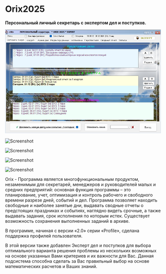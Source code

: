# Orix2025
**Персональный личный секретарь с экспертом дел и поступков.**

![Screenshot](screenshot1.png)

![Screenshot](screenshot2.png)

![Screenshot](screenshot3.png)

![Screenshot](screenshot4.png)

![Screenshot](screenshot5.png)

Orix - Программа является многофункциональным продуктом, незаменимым для секретарей, менеджеров и руководителей малых и средних предприятий: основная функция программы – это планирование, учет, оптимизация и контроль рабочего и свободного времени разрезе дней, событий и дел. Программа позволяет находить свободные и наиболее занятые дни, выдавать сводные отчеты о предстоящих праздниках и событиях, наглядно видеть срочные, а также выдавать задания, срок исполнения по которым истек. Существует возможность сохранения выполненных заданий в архиве.

В программе, начиная с версии «2.0» серии «Profile», сделана поддержка профилей пользователя.

В этой версии также добавлен Эксперт дел и поступков для выбора оптимального варианта решения проблемы из нескольких возможных на основе указанных Вами критериев и их важности для Вас. Данная подсистема способна сделать за Вас правильный выбор на основе математических расчетов и Ваших знаний.